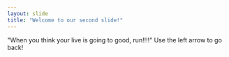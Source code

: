 ```yaml
---
layout: slide
title: "Welcome to our second slide!"
---
```

"When you think your live is going to good, run!!!!"
Use the left arrow to go back!
